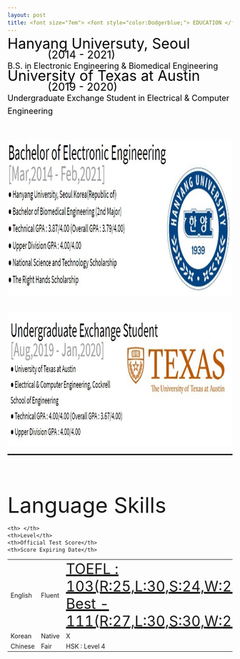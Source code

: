 ```yaml
---
layout: post
title: <font size="7em"> <font style="color:Dodgerblue;"> EDUCATION </font></font>
---
```

<font size="6em" style="color:black; line-height:50%;">Hanyang Universuty, Seoul &nbsp;&nbsp;&nbsp;&nbsp;&nbsp;&nbsp;&nbsp;&nbsp;&nbsp;&nbsp;<font size="5em">(2014 - 2021)</font><br></font><font size="4em" style="color:black; line-height:1.6;">B.S. in Electronic Engineering & Biomedical Engineering<br></font>
<font size="6em" style="color:black; line-height:50%;">University of Texas at Austin &nbsp;&nbsp;&nbsp;&nbsp;&nbsp;&nbsp;&nbsp;&nbsp;&nbsp;&nbsp;<font size="5em">(2019 - 2020)</font><br></font><font size="4em" style="color:black; line-height:1.6;">Undergraduate Exchange Student in Electrical & Computer Engineering</font>


<br>
<br>
<img src="/images/fulls/Edu.jpg" class="image-img" width="1000" height="350"><br>
<br><br>
<img src="/images/fulls/Edu2.jpg" class="image-img" width="950" height="300"><br>
<hr style="height:3px">


<!--
<font size="7em"><font style="color:black;">Bachelor of Electronic Engineering</font> <div style="float:right;">
<img src="/images/fulls/HYU.jpg" class="image-img" width="310" height="280">
</div><br>[Mar,2014 - Feb,2021]<br></font>
<font size="5em" style="color:black;">
● Hanyang University, Seoul Korea(Republic of) <br>
● Bachelor of Biomedical Engineering (2nd Major) <br>
● Technical GPA : 3.87/4.00 (Overall GPA : 3.79/4.00)<br>
● Upper Division GPA : 4.00/4.00 <br>
● National Science and Technology Scholarship <br>
● The Right Hands Scholarship <br></font>


<br>

<font size="7em"><font style="color:black;">
Undergraduate Exchange Student &nbsp;&nbsp;&nbsp;&nbsp;&nbsp;&nbsp;&nbsp;&nbsp;&nbsp;&nbsp;&nbsp;&nbsp;&nbsp;&nbsp;<br></font>[Aug,2019 - Jan,2020]</font>
<font size="5em" style="color:black;">
<div style="float:right;">
&nbsp;&nbsp;&nbsp;&nbsp;&nbsp;&nbsp;&nbsp;&nbsp;&nbsp;&nbsp;&nbsp;&nbsp;&nbsp;&nbsp;<img src="/images/fulls/UT2.jpg" class="image-img" width="450" height="140">
</div><br>


● University of Texas at Austin <br>
● Electrical & Computer Engineering, Cockrell School of Engineering <br>
● Technical GPA : 4.00/4.00 (Overall GPA : 3.67/4.00)<br>
● Upper Division GPA : 4.00/4.00 <br>
-->
<br>
<br>
<br>
<br>
<font size="7em">
Language Skills
</font>
<table style="width:100%">
  <tr>

    <th> </th>
    <th>Level</th>
    <th>Official Test Score</th>
    <th>Score Expiring Date</th>
  </tr>
  <tr>
    <td>English</td>
    <td>Fluent</td>
    <td><a href="/images/fulls/TOEFL.jpg" ><font size="6.5em"><u>TOEFL : 103(R:25,L:30,S:24,W:24)<br> Best - 111(R:27,L:30,S:30,W:24)</u></font></a></td>
    <td>April/10/2022</td>
  </tr>
  <tr>
    <td>Korean</td>
    <td>Native</td>
    <td>X</td>
    <td>X</td>
  </tr>
  <tr>
    <td>Chinese</td>
    <td>Fair</td>
    <td>HSK : Level 4</td>
    <td>Feb/11/2020</td>
  </tr>  
</table><br>
<br>
